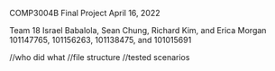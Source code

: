 COMP3004B
Final Project
April 16, 2022

Team 18
Israel Babalola, Sean Chung, Richard Kim, and Erica Morgan
101147765, 101156263, 101138475, and 101015691

//who did what
//file structure
//tested scenarios
